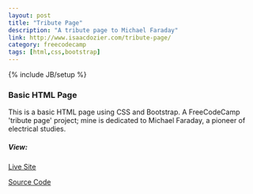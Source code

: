```yaml
---
layout: post
title: "Tribute Page"
description: "A tribute page to Michael Faraday"
link: http://www.isaacdozier.com/tribute-page/
category: freecodecamp
tags: [html,css,bootstrap]
---
```

{% include JB/setup %}


### Basic HTML Page

This is a basic HTML page using CSS and Bootstrap. 
A FreeCodeCamp 'tribute page' project; 
mine is dedicated to Michael Faraday, a pioneer of electrical studies.

##### View:

[Live Site](http://www.isaacdozier.com/tribute-page/)

[Source Code](https://github.com/isaacdozier/tribute-page)
